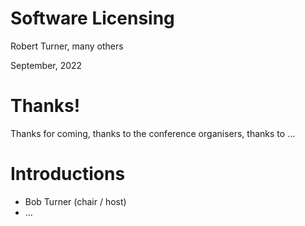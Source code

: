 # Software Licensing

Robert Turner, many others

September, 2022

# Thanks!
Thanks for coming, thanks to the conference organisers, thanks to ...

# Introductions

- Bob Turner (chair / host)
- ...

